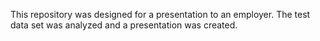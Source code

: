 This repository was designed for a presentation to an employer. The test data set was analyzed and a presentation was created.